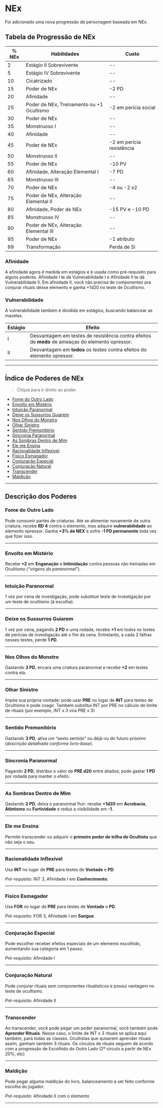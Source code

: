 # NEx

Foi adicionado uma nova progressão de personagem baseada em NEx.

## Tabela de Progressão de NEx

| % NEx | Habilidades                                 | Custo           |
| ----- | ------------------------------------------- | --------------- |
| 2     | Estágio II Sobrevivente                     | --              |
| 5     | Estágio IV Sobrevivente                     | --              |
| 10    | Cicatrizado                                 | --              |
| 15    | Poder de NEx                                | -2 PD           |
| 20    | Afinidade                                   | --              |
| 25    | Poder de NEx, Treinamento ou +1 Ocultismo   | -2 em perícia social |
| 30    | Poder de NEx                                | --              |
| 35    | Monstruoso I                                | --              |
| 40    | Afinidade                                   | --              |
| 45    | Poder de NEx                                | -2 em perícia resistência |
| 50    | Monstruoso II                               | --              |
| 55    | Poder de NEx                                | -10 PV          |
| 60    | Afinidade, Alteração Elemental I            | -7 PD           |
| 65    | Monstruoso III                              | --              |
| 70    | Poder de NEx                                | -4 ou -2 x2     |
| 75    | Poder de NEx, Alteração Elemental II        | --              |
| 80    | Afinidade, Poder de NEx                     | -15 PV e -10 PD           |
| 85    | Monstruoso IV                               | --              |
| 90    | Poder de NEx, Alteração Elemental III       | --              |
| 95    | Poder de NEx                                | -1 atributo     |
| 99    | Transformação                               | Perda de Si     |

### Afinidade

A afinidade agora é medida em estágios e é usada como pré-requisito para alguns poderes. Afinidade I te dá Vulnerabilidade I e Afinidade II te dá Vulnerabilidade II. Em afinidade II, você não precisa de componentes pra conjurar rituais desse elemento e ganha +1d20 no teste de Ocultismo.

### Vulnerabilidade

A vulnerabilidade também é dividida em estágios, buscando balancear as mazelas.

| Estágio | Efeito                                                                                           |
| ------- | ------------------------------------------------------------------------------------------------ |
| I       | Desvantagem em testes de resistência contra efeitos de **medo** de ameaças do elemento opressor. |
| II      | Desvantagem em **todos** os testes contra efeitos do elemento opressor. |

---

## Índice de Poderes de NEx

> Clique para ir direto ao poder.

* [Fome do Outro Lado](#fome-do-outro-lado)
* [Envolto em Mistério](#envolto-em-mistério)
* [Intuição Paranormal](#intuição-paranormal)
* [Deixe os Sussurros Guiarem](#deixe-os-sussurros-guiarem)
* [Nos Olhos do Monstro](#nos-olhos-do-monstro)
* [Olhar Sinistro](#olhar-sinistro)
* [Sentido Premonitório](#sentido-premonitório)
* [Sincronia Paranormal](#sincronia-paranormal)
* [As Sombras Dentro de Mim](#as-sombras-dentro-de-mim)
* [Ele me Ensina](#ele-me-ensina)
* [Racionalidade Inflexível](#racionalidade-inflexível)
* [Físico Esmagador](#físico-esmagador)
* [Conjuração Especial](#conjuração-especial)
* [Conjuração Natural](#conjuração-natural)
* [Transcender](#transcender)
* [Maldição](#maldição)

---

## Descrição dos Poderes

### Fome do Outro Lado

Pode consumir partes de criaturas. Até se alimentar novamente de outra criatura, recebe **RD 4** contra o elemento, mas adquire **vulnerabilidade** ao elemento opressor. Ganha **+3% de NEX** e sofre **-1 PD permanente** toda vez que fizer isso.

---

### Envolto em Mistério

Recebe **+2** em **Enganação** e **Intimidação** contra pessoas não treinadas em Ocultismo (*“virgens do paranormal”*).

---

### Intuição Paranormal

1 vez por cena de investigação, pode substituir teste de investigação por um teste de ocultismo (à escolha).

---

### Deixe os Sussurros Guiarem

1 vez por cena, pagando **2 PD** e uma rodada, recebe **+1** em todos os testes de perícias de investigação até o fim da cena. Entretanto, a cada 2 falhas nesses testes, perde **1 PD**.

---

### Nos Olhos do Monstro

Gastando **3 PD**, encara uma criatura paranormal e recebe **+2** em testes contra ela.

---

### Olhar Sinistro

Impõe sua própria vontade: pode usar **PRE** no lugar de **INT** para testes de Ocultismo e pode coagir. Também substitui INT por PRE no cálculo de limite de rituais (por exemplo, INT x 3 vira PRE x 3)


---

### Sentido Premonitório

Gastando **3 PD**, ativa um “sexto sentido” ou déjà-vu do futuro próximo (*descrição detalhada conforme livro-base*).

---

### Sincronia Paranormal

Pagando **2 PD**, distribui o valor de **PRE d20** entre aliados; pode gastar **1 PD** por rodada para manter o efeito.

---

### As Sombras Dentro de Mim

Gastando **2 PD**, deixa o paranormal fluir: recebe **+1d20** em **Acrobacia**, **Atletismo** ou **Furtividade** e reduz a visibilidade em **-1**.

---

### Ele me Ensina

Permite transcender ou adquirir o **primeiro poder de trilha de Ocultista** que não seja o seu.

---

### Racionalidade Inflexível

Usa **INT** no lugar de **PRE** para testes de **Vontade** e **PD**.

*Pré-requisito:* INT 3, Afinidade I em **Conhecimento**.

---

### Físico Esmagador

Usa **FOR** no lugar de **PRE** para testes de **Vontade** e **PD**.

*Pré-requisito:* FOR 3, Afinidade I em **Sangue**.

---

### Conjuração Especial

Pode escolher receber efeitos especiais de um elemento escolhido, aumentando sua categoria em 1 passo.

*Pré-requisito:* Afinidade I

---

### Conjuração Natural

Pode conjurar rituais sem componentes ritualísticos e possui vantagem no teste de ocultismo.

*Pré-requisito:* Afinidade II

---

### Transcender

Ao transcender, você pode pegar um poder paranormal, você também pode **Aprender Rituais**. Nesse caso, o limite de INT x 3 rituais se aplica aqui também, para todas as classes. Ocultistas que quiserem aprender rituais assim, ganham também 3 rituais. Os círculos de rituais seguem de acordo com a progressão de Escolhido do Outro Lado (2º círculo a partir de NEx 20%, etc)

---

### Maldição

Pode pegar alguma maldição do livro, balanceamento a ser feito conforme escolha do jogador.

*Pré-requisito:* Afinidade II com o elemento

---
